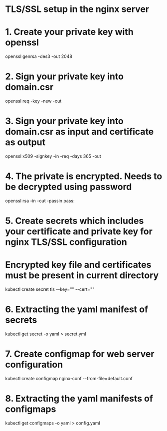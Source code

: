 # TLS/SSL setup in the nginx server

# 1. Create your private key with openssl
openssl genrsa -des3 -out <your-private-key> 2048

# 2. Sign your private key into domain.csr 
openssl req -key <your-private-key > -new -out <your-domain-signing-request>

# 3. Sign your private key into domain.csr as input and certificate as output
openssl x509 -signkey <your-private-key> -in <your-domain-signing-request> -req -days 365 -out <your-certificate>

# 4. The private is encrypted. Needs to be decrypted using password
openssl rsa -in <your-private-key> -out <your-unencrypted-private-key> -passin pass:<your-password>

# 5. Create secrets which includes your certificate and private key for nginx TLS/SSL configuration
# Encrypted key file and certificates must be present in current directory

kubectl create secret tls <secret-name> --key="<your-unencrypted-key>" --cert="<your-certificate>"

# 6. Extracting the yaml manifest of secrets
kubectl get secret <secret-name> -o yaml > secret.yml

# 7. Create configmap for web server configuration
kubectl create configmap nginx-conf --from-file=default.conf

# 8. Extracting the yaml manifests of configmaps
kubectl get configmaps <config-name> -o yaml > config.yaml